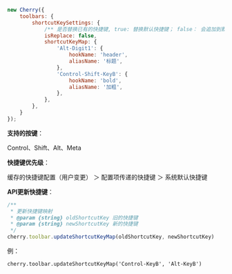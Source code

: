 ```javascript
new Cherry({
    toolbars: {
        shortcutKeySettings: {
            /** 是否替换已有的快捷键, true: 替换默认快捷键； false： 会追加到默认快捷键里，相同的shortcutKey会覆盖默认的 */
            isReplace: false,
            shortcutKeyMap: {
                'Alt-Digit1': {
                    hookName: 'header',
                    aliasName: '标题',
                },
                'Control-Shift-KeyB': {
                    hookName: 'bold',
                    aliasName: '加粗',
                },
            },
        },
    }
});
```

**支持的按键**：

Control、Shift、Alt、Meta


**快捷键优先级**：

缓存的快捷键配置（用户变更） ＞ 配置项传递的快捷键 ＞ 系统默认快捷键

**API更新快捷键**：
```javascript
/**
 * 更新快捷键映射
 * @param {string} oldShortcutKey 旧的快捷键
 * @param {string} newShortcutKey 新的快捷键
 */
cherry.toolbar.updateShortcutKeyMap(oldShortcutKey, newShortcutKey)
```
例：
```
cherry.toolbar.updateShortcutKeyMap('Control-KeyB', 'Alt-KeyB')
```
